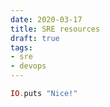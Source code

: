 ```yaml
---
date: 2020-03-17
title: SRE resources
draft: true
tags:
- sre
- devops
---
```



```elixir
IO.puts "Nice!"
```
